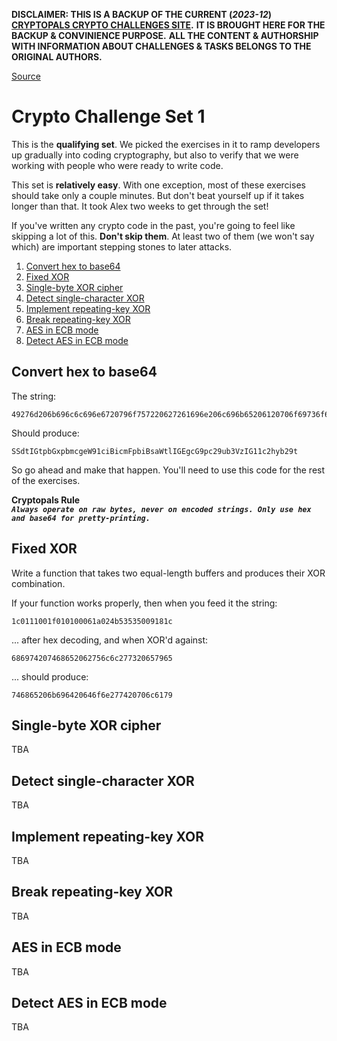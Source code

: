 **DISCLAIMER: THIS IS A BACKUP OF THE CURRENT (_2023-12_) [CRYPTOPALS CRYPTO CHALLENGES SITE](https://cryptopals.com).**
**IT IS BROUGHT HERE FOR THE BACKUP & CONVINIENCE PURPOSE.**
**ALL THE CONTENT & AUTHORSHIP WITH INFORMATION ABOUT CHALLENGES & TASKS BELONGS TO THE ORIGINAL AUTHORS.**

[Source](https://cryptopals.com/sets/1)

# Crypto Challenge Set 1

This is the **qualifying set**. We picked the exercises in it to ramp
developers up gradually into coding cryptography, but also to verify that
we were working with people who were ready to write code.

This set is **relatively easy**. With one exception, most of these exercises
should take only a couple minutes. But don't beat yourself up if it takes
longer than that. It took Alex two weeks to get through the set!

If you've written any crypto code in the past, you're going to feel like
skipping a lot of this. **Don't skip them**. At least two of them (we won't say
which) are important stepping stones to later attacks.

 1. [Convert hex to base64](#convert-hex-to-base64)
 2. [Fixed XOR](#fixed-xor)
 3. [Single-byte XOR cipher](#single-byte-xor-cipher)
 4. [Detect single-character XOR](#detect-single-character-xor)
 5. [Implement repeating-key XOR](#implement-repeating-key-xor)
 6. [Break repeating-key XOR](#break-repeating-key-xor)
 7. [AES in ECB mode](#aes-in-ecb-mode)
 8. [Detect AES in ECB mode](#detect-aes-in-ecb-mode)


## Convert hex to base64

The string:
```
49276d206b696c6c696e6720796f757220627261696e206c696b65206120706f69736f6e6f7573206d757368726f6f6d
```

Should produce:
```
SSdtIGtpbGxpbmcgeW91ciBicmFpbiBsaWtlIGEgcG9pc29ub3VzIG11c2hyb29t
```

So go ahead and make that happen. You'll need to use this code for the rest of the exercises.

**Cryptopals Rule**  
**_`Always operate on raw bytes, never on encoded strings. Only use hex and base64 for pretty-printing.`_**


## Fixed XOR

Write a function that takes two equal-length buffers and produces their XOR combination.

If your function works properly, then when you feed it the string:
```
1c0111001f010100061a024b53535009181c
```

... after hex decoding, and when XOR'd against:
```
686974207468652062756c6c277320657965
```

... should produce:
```
746865206b696420646f6e277420706c6179
```


## Single-byte XOR cipher

TBA


## Detect single-character XOR

TBA


## Implement repeating-key XOR

TBA


## Break repeating-key XOR

TBA


## AES in ECB mode

TBA


## Detect AES in ECB mode

TBA


